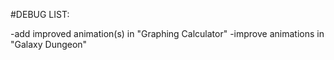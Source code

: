 #DEBUG LIST:

-add improved animation(s) in "Graphing Calculator"
-improve animations in "Galaxy Dungeon"
